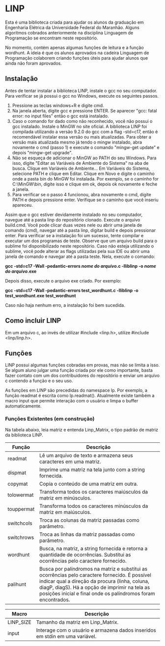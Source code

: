# LINP

Esta é uma biblioteca criada para ajudar os alunos da graduação em Engenharia Elétrica da Universidade Federal do Maranhão. Alguns algoritmos cobrados anteriormente na disciplina Linguagem de Programação se encontram neste repositório.

No momento, contém apenas algumas funções de leitura e a função wordhunt. A ideia é que os alunos aprovados na cadeira Linguagem de Programação colaborem criando funções úteis para ajudar alunos que ainda não foram aprovados.

## Instalação

Antes de tentar instalar a biblioteca LINP, instale o gcc no seu computador. Para verificar se já possui o gcc no Windows, execute os seguintes passos.

1. Pressione as teclas windows+R e digite cmd.
2. Na janela aberta, digite gcc e pressione ENTER. Se aparecer "gcc: fatal error: no input files" então o gcc está instalado.
3. Caso o comando for dado como não reconhecido, você não possui o gcc instalado. Instale o MinGW no site oficial. A biblioteca LINP foi compilada utilizando a versão 9.2.0 do gcc com a flag -std=c17, então é recomendável instalar essa versão ou mais atualizadas. Para obter a versão mais atualizada mesmo já tendo o mingw instalado, abra novamente o cmd (passo 1) e execute o comando "mingw-get update" e depois "mingw-get upgrade".
4. Não se esqueça de adicionar o MinGW ao PATH do seu Windows. Para isso, digite "Editar as Variáveis de Ambiente do Sistema" na aba de busca. Clique em Variáveis de Ambiente... Em Variáveis do Sistema, selecione PATH e clique em Editar. Clique em Novo e digite o caminho onde a pasta bin do MinGW foi instalada. Por exemplo, se o caminho for C:\MinGW\bin, digite isso e clique em ok, depois ok novamente e feche a janela.
5. Para verificar se o passo 4 funcionou, abra novamente o cmd, digite PATH e depois pressione enter. Verifique se o caminho que você inseriu apareceu. 

Assim que o gcc estiver devidamente instalado no seu computador, navegue até a pasta linp do repositório clonado. Execute o arquivo build.cmd. Você pode clicar duas vezes nele ou abrir uma janela de comando (cmd), navegar até a pasta linp, digitar build e depois pressionar enter. Para verificar se a instalação foi um sucesso, tente compilar e executar um dos programas de teste. Observe que um arquivo build para o sublime foi disponibilizado neste repositório. Caso não esteja utilizando o sublime, você pode alterar as flags utilizadas pela sua IDE ou abrir uma janela de comando e navegar até a pasta teste. Nela, execute o comando:

**gcc -std=c17 -Wall -pedantic-errors *nome do arquivo*.c -lliblinp -o *nome do arquivo*.exe**

Depois disso, execute o arquivo exe criado. Por exemplo:

**gcc -std=c17 -Wall -pedantic-errors test_wordhunt.c -lliblinp -o test_wordhunt.exe**
**test_wordhunt**

Caso não haja nenhum erro, a instalação foi bem sucedida.

## Como incluir LINP

Em um arquivo c, ao invés de utilizar #include <linp.h>, utilize #include <linp/linp.h>.

## Funções

LINP possui algumas funções cobradas em provas, mas não se limita a isso. Se algum aluno julgar uma função criada por ele como importante, basta fazer contato com um dos contribuidores do repositório e enviar um arquivo c contendo a função e o seu uso.

As funções em LINP são precedidas do namespace lp. Por exemplo, a função readmat é escrita como lp.readmat(). Atualmente existe também a macro input que permite interação com o usuário e limpa o buffer automaticamente. 

### Funções Existentes (em construção)

Na tabela abaixo, leia matriz e entenda Linp_Matrix, o tipo padrão de matriz da biblioteca LINP.

| Função | Descrição |
| --- | --- |
| readmat | Lê um arquivo de texto e armazena seus caracteres em uma matriz. |
| dispmat | Imprime uma matriz na tela junto com a string fornecida. |
| copymat | Copia o conteúdo de uma matriz em outra. |
| tolowermat | Transforma todos os caracteres maiúsculos da matriz em minúsculos. |
| touppermat | Transforma todos os caracteres minúsculos da matriz em maiúsculos. |
| switchcols | Troca as colunas da matriz passadas como parâmetro. |
| switchrows | Troca as linhas da matriz passadas como parâmetro. |
| wordhunt | Busca, na matriz, a string fornecida e retorna a quantidade de ocorrências. Substitui as ocorrências pelo caractere fornecido. |
| palihunt | Busca por palíndromos na matriz e substitui as ocorrências pelo caractere fornecido. É possível indicar qual a direção da procura (linha, coluna, diagP, diagS). Há a opção de imprimir na tela as posições inicial e final onde os palíndromos foram encontrados. |

| Macro | Descrição |
| --- | --- |
| LINP_SIZE | Tamanho da matriz em Linp_Matrix. |
| input | Interage com o usuário e armazena dados inseridos em stdin em uma variável. |

